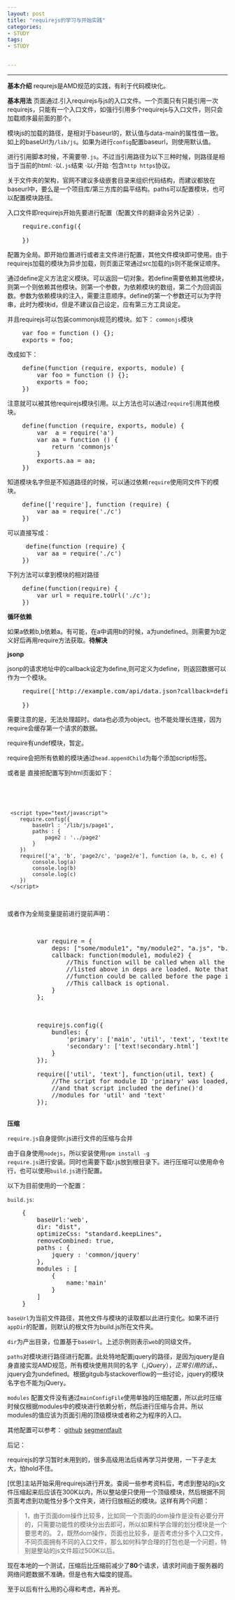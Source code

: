 ```yaml
---
layout: post
title: "requirejs的学习与开始实践"
categories:
- STUDY
tags:
- STUDY


---
```

---

**基本介绍**
requrejs是AMD规范的实践，有利于代码模块化。

**基本用法**
页面通过<code><script src="js/main.js" src='js/require.js'></script></code>.引入requirejs与js的入口文件。一个页面只有只能引用一次requirejs，只能有一个入口文件，如强行引用多个requirejs与入口文件，则只会加载顺序最前面的那个。

模块js的加载的路径，是相对于baseurl的，默认值与data-main的属性值一致。如上的baseUrl为`/lib/js`。如果为进行`config`配置baseurl，则使用默认值。

进行引用脚本时候，不需要带`.js`。不过当引用路径为以下三种时候，则路径是相当于当前的html:
·以`.js`结束
·以`/`开始
·包含`http https`协议。

关于文件夹的架构，官网不建议多级嵌套目录来组织代码结构，而建议都放在baseurl中，要么是一个项目库/第三方库的扁平结构。paths可以配置模块，也可以配置模块路径。



入口文件即requirejs开始先要进行配置（配置文件的翻译会另外记录）.
<pre>
    require.config({

    })
</pre>

配置为全局。即开始位置进行或者主文件进行配置，其他文件模块即可使用。由于requirejs加载的模块为异步加载，则页面正常通过src加载的js则不能保证顺序。

通过define定义方法定义模块。可以返回一切对象。若define需要依赖其他模块，则第一个则依赖其他模块。则第一个参数，为依赖模块的数组，第二个为回调函数。参数为依赖模块的注入，需要注意顺序。define的第一个参数还可以为字符串，此时为模块id，但是不建议自己设定，应有第三方工具设定。

并且requirejs可以包装commonjs规范的模块。如下：
`commonjs`模块
<pre>
    var foo = function () {};
    exports = foo;
</pre>
改成如下：
<pre>
    define(function (require, exports, module) {
        var foo = function () {};
        exports = foo;
    })
</pre>
注意就可以被其他requirejs模块引用。以上方法也可以通过`require`引用其他模块。

<pre>
    define(function (require, exports, module) {
        var  a = require('a')
        var aa = function () {
            return 'commonjs'
        }
        exports.aa = aa;
    })
</pre>

知道模块名字但是不知道路径的时候，可以通过依赖`require`使用同文件下的模块。

<pre>
    define(['require'], function (require) {
        var aa = require('./c')
    })
</pre>

可以直接写成：

<pre>
     define(function (require) {
        var aa = require('./c')
    })
</pre>

下列方法可以拿到模块的相对路径

<pre>
    define(function(require) {
        var url = require.toUrl('./c');
    })
</pre>

**循环依赖**

如果a依赖b,b依赖a。有可能，在a中调用b的时候，a为undefined。则需要为b定义好后再用require方法获取。<strong>待解决</strong>

**jsonp**

jsonp的请求地址中的callback设定为define,则可定义为define，则返回数据可以作为一个模块。

<pre>
    require(['http://example.com/api/data.json?callback=define'], function (data) {

    })
</pre>

需要注意的是，无法处理超时。data也必须为object。也不能处理长连接，因为require会缓存第一个请求的数据。

require有undef模块，暂定。

require会把所有依赖的模块通过<code>head.appendChild</code>为每个添加script标签。

或者是 直接把配置写到html页面如下：
<pre>

     <script type="text/javascript" src='/lib/js/require.js'></script>
     <script type="text/javascript">
        require.config({
            baseUrl : '/lib/js/page1',
            paths : {
                page2 : '../page2'
            }
        })
        require(['a', 'b', 'page2/c', 'page2/e'], function (a, b, c, e) {
            console.log(a)
            console.log(b)
            console.log(c)
        })
     </script>
</pre>

或者作为全局变量提前进行提前声明：



<pre>

    <src>
        var require = {
            deps: ["some/module1", "my/module2", "a.js", "b.js"],
            callback: function(module1, module2) {
                //This function will be called when all the dependencies
                //listed above in deps are loaded. Note that this
                //function could be called before the page is loaded.
                //This callback is optional.
            }
        };
    </src>
    <src src="scripts/require.js"></s>
    <src type="text/javascript">
        requirejs.config({
            bundles: {
                'primary': ['main', 'util', 'text', 'text!template.html'],
                'secondary': ['text!secondary.html']
            }
        });

        require(['util', 'text'], function(util, text) {
            //The script for module ID 'primary' was loaded,
            //and that script included the define()'d
            //modules for 'util' and 'text'
        });
    </src>
</pre>

**压缩**

<code>require.js</code>自身提供r.js进行文件的压缩与合并

由于自身使用<code>nodejs</code>，所以安装使用<code>npm install -g require.js</code>进行安装。同时也需要下载r.js放到根目录下。进行压缩可以使用命令行，也可以使用<code>build.js</code>进行配置。

以下为目前使用的一个配置：

<code>build.js</code>:

<pre>
    {
        baseUrl:'web',
        dir: "dist",
        optimizeCss: "standard.keepLines",
        removeCombined: true,
        paths : {
            jquery : 'common/jquery'
        },
        modules : [
            {
                name:'main'
            }
        ]
    }
</pre>

<code>baseUrl</code>为当前文件路径，其他文件与模块的读取都以此进行变化。如果不进行<code>appDir</code>的配置，则默认的根文件为build.js所在文件夹。

<code>dir</code>为产出目录，位置基于<code>baseUrl</code>。上述示例则表示<code>web</code>的同级文件。

<code>paths</code>对模块进行路径进行配置。此处特地配置jquery的路径，是因为jquery是自身直接实现AMD规范，所有模块使用共同的名字（$,jQuery），正常引用的话，$、jquery会为undefined。根据gitgub与stackoverflow的一些讨论，jquery的模块名字也不能为jQuery。

<code>modules</code> 配置文件没有通过<code>mainConfigFile</code>使用单独的压缩配置，所以此时压缩时候仅根据modules中的模块进行依赖分析，然后进行压缩与合并。所以modules的值应该为页面引用的顶级模块或者称之为程序的入口。

其他配置可以参考：
[github](https://github.com/jrburke/r.js/blob/master/build/example.build.js)
[segmentfault](http://segmentfault.com/a/1190000002403806)


后记：

requirejs的学习暂时未用到的，很多高级用法后续再学习并使用，一下子走太大，怕hold不住。

[优思]主站开始采用requirejs进行开发。查阅一些参考资料后，考虑到整站的js文件压缩起来后应该在300K以内，所以整站便只使用一个顶级模块，然后根据不同页面考虑到功能性分多个文件夹，进行归放相近的模块。这样有两个问题：

> 1，由于页面dom操作比较多，比如同一个页面的dom操作是没有必要分开的，只需要功能性的模块分出去即可，所以如果科学合理的划分模块是一个要思考的。
> 2，既然dom操作，页面也比较多，是否考虑分多个入口文件，不同页面拥有不同的入口文件，那么如何科学合理的打包也是一个问题，特别是整站的js文件超过500K以后。

现在本地的一个测试，压缩后比压缩前减少了<strong>80</strong>个请求，请求时间由于服务器的网络问题数据不准确，但是也有大幅度的提高。

至于以后有什么用的心得和考虑，再补充。